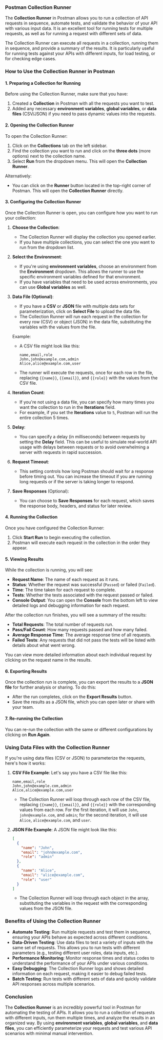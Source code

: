 ### **Postman Collection Runner**

The **Collection Runner** in Postman allows you to run a collection of API requests in sequence, automate tests, and validate the behavior of your API with various input data. It is an excellent tool for running tests for multiple requests, as well as for running a request with different sets of data.

The Collection Runner can execute all requests in a collection, running them in sequence, and provide a summary of the results. It is particularly useful for running tests against your APIs with different inputs, for load testing, or for checking edge cases.

### **How to Use the Collection Runner in Postman**

#### **1. Preparing a Collection for Running**

Before using the Collection Runner, make sure that you have:
1. Created a **Collection** in Postman with all the requests you want to test.
2. Added any necessary **environment variables**, **global variables**, or **data files** (CSV/JSON) if you need to pass dynamic values into the requests.

#### **2. Opening the Collection Runner**

To open the Collection Runner:
1. Click on the **Collections** tab on the left sidebar.
2. Find the collection you want to run and click on the **three dots** (more options) next to the collection name.
3. Select **Run** from the dropdown menu. This will open the **Collection Runner**.

Alternatively:
- You can click on the **Runner** button located in the top-right corner of Postman. This will open the **Collection Runner** directly.

#### **3. Configuring the Collection Runner**

Once the Collection Runner is open, you can configure how you want to run your collection:

1. **Choose the Collection**:
   - The Collection Runner will display the collection you opened earlier.
   - If you have multiple collections, you can select the one you want to run from the dropdown list.

2. **Select the Environment**:
   - If you're using **environment variables**, choose an environment from the **Environment** dropdown. This allows the runner to use the specific environment variables defined for that environment.
   - If you have variables that need to be used across environments, you can use **Global variables** as well.

3. **Data File (Optional)**:
   - If you have a **CSV** or **JSON** file with multiple data sets for parameterization, click on **Select File** to upload the data file.
   - The Collection Runner will run each request in the collection for every row (CSV) or object (JSON) in the data file, substituting the variables with the values from the file.

   Example:
   - A CSV file might look like this:
     ```csv
     name,email,role
     John,john@example.com,admin
     Alice,alice@example.com,user
     ```
   - The runner will execute the requests, once for each row in the file, replacing `{{name}}`, `{{email}}`, and `{{role}}` with the values from the CSV file.

4. **Iteration Count**:
   - If you're not using a data file, you can specify how many times you want the collection to run in the **Iterations** field.
   - For example, if you set the **Iterations** value to `5`, Postman will run the entire collection 5 times.

5. **Delay**:
   - You can specify a delay (in milliseconds) between requests by setting the **Delay** field. This can be useful to simulate real-world API usage with delays between requests or to avoid overwhelming a server with requests in rapid succession.

6. **Request Timeout**:
   - This setting controls how long Postman should wait for a response before timing out. You can increase the timeout if you are running long requests or if the server is taking longer to respond.

7. **Save Responses** (Optional):
   - You can choose to **Save Responses** for each request, which saves the response body, headers, and status for later review.

#### **4. Running the Collection**

Once you have configured the Collection Runner:
1. Click **Start Run** to begin executing the collection.
2. Postman will execute each request in the collection in the order they appear.

#### **5. Viewing Results**

While the collection is running, you will see:
- **Request Name**: The name of each request as it runs.
- **Status**: Whether the request was successful (`Passed`) or failed (`Failed`).
- **Time**: The time taken for each request to complete.
- **Tests**: Whether the tests associated with the request passed or failed.
- **Console Output**: You can open the **Console** from the bottom left to view detailed logs and debugging information for each request.

After the collection run finishes, you will see a summary of the results:
- **Total Requests**: The total number of requests run.
- **Pass/Fail Count**: How many requests passed and how many failed.
- **Average Response Time**: The average response time of all requests.
- **Failed Tests**: Any requests that did not pass the tests will be listed with details about what went wrong.

You can view more detailed information about each individual request by clicking on the request name in the results.

#### **6. Exporting Results**

Once the collection run is complete, you can export the results to a **JSON file** for further analysis or sharing. To do this:
- After the run completes, click on the **Export Results** button.
- Save the results as a JSON file, which you can open later or share with your team.

#### **7. Re-running the Collection**

You can re-run the collection with the same or different configurations by clicking on **Run Again**.

### **Using Data Files with the Collection Runner**

If you're using data files (CSV or JSON) to parameterize the requests, here's how it works:

1. **CSV File Example**:
   Let's say you have a CSV file like this:

   ```csv
   name,email,role
   John,john@example.com,admin
   Alice,alice@example.com,user
   ```

   - The Collection Runner will loop through each row of the CSV file, replacing `{{name}}`, `{{email}}`, and `{{role}}` with the corresponding values from each row. For the first iteration, it will use `John`, `john@example.com`, and `admin`; for the second iteration, it will use `Alice`, `alice@example.com`, and `user`.

2. **JSON File Example**:
   A JSON file might look like this:

   ```json
   [
     {
       "name": "John",
       "email": "john@example.com",
       "role": "admin"
     },
     {
       "name": "Alice",
       "email": "alice@example.com",
       "role": "user"
     }
   ]
   ```

   - The Collection Runner will loop through each object in the array, substituting the variables in the request with the corresponding values from the JSON file.

### **Benefits of Using the Collection Runner**

- **Automate Testing**: Run multiple requests and test them in sequence, ensuring your APIs behave as expected across different conditions.
- **Data-Driven Testing**: Use data files to test a variety of inputs with the same set of requests. This allows you to run tests with different parameters (e.g., testing different user roles, data inputs, etc.).
- **Performance Monitoring**: Monitor response times and status codes to understand the performance of your APIs under various conditions.
- **Easy Debugging**: The Collection Runner logs and shows detailed information on each request, making it easier to debug failed tests.
- **Batch Testing**: Run tests with different sets of data and quickly validate API responses across multiple scenarios.

### **Conclusion**

The **Collection Runner** is an incredibly powerful tool in Postman for automating the testing of APIs. It allows you to run a collection of requests with different inputs, run them multiple times, and analyze the results in an organized way. By using **environment variables**, **global variables**, and **data files**, you can efficiently parameterize your requests and test various API scenarios with minimal manual intervention.
